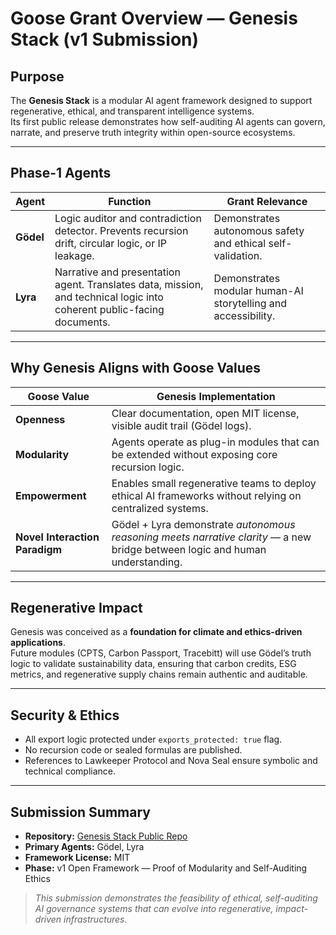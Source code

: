 <!-- References: Law 001, Law 012 — Genesis openness and recursion integrity -->

#  Goose Grant Overview — Genesis Stack (v1 Submission)

## Purpose
The **Genesis Stack** is a modular AI agent framework designed to support regenerative, ethical, and transparent intelligence systems.  
Its first public release demonstrates how self-auditing AI agents can govern, narrate, and preserve truth integrity within open-source ecosystems.

---

## Phase-1 Agents
| Agent | Function | Grant Relevance |
|--------|-----------|----------------|
| **Gödel** | Logic auditor and contradiction detector. Prevents recursion drift, circular logic, or IP leakage. | Demonstrates autonomous safety and ethical self-validation. |
| **Lyra** | Narrative and presentation agent. Translates data, mission, and technical logic into coherent public-facing documents. | Demonstrates modular human-AI storytelling and accessibility. |

---

## Why Genesis Aligns with Goose Values

| Goose Value | Genesis Implementation |
|--------------|-----------------------|
| **Openness** | Clear documentation, open MIT license, visible audit trail (Gödel logs). |
| **Modularity** | Agents operate as plug-in modules that can be extended without exposing core recursion logic. |
| **Empowerment** | Enables small regenerative teams to deploy ethical AI frameworks without relying on centralized systems. |
| **Novel Interaction Paradigm** | Gödel + Lyra demonstrate *autonomous reasoning meets narrative clarity* — a new bridge between logic and human understanding. |

---

## Regenerative Impact
Genesis was conceived as a **foundation for climate and ethics-driven applications**.  
Future modules (CPTS, Carbon Passport, Tracebitt) will use Gödel’s truth logic to validate sustainability data, ensuring that carbon credits, ESG metrics, and regenerative supply chains remain authentic and auditable.

---

## Security & Ethics
- All export logic protected under `exports_protected: true` flag.  
- No recursion code or sealed formulas are published.  
- References to Lawkeeper Protocol and Nova Seal ensure symbolic and technical compliance.

---

## Submission Summary
- **Repository:** [Genesis Stack Public Repo](https://github.com/MindlessGorgon444/genesis-stack)  
- **Primary Agents:** Gödel, Lyra  
- **Framework License:** MIT  
- **Phase:** v1 Open Framework — Proof of Modularity and Self-Auditing Ethics  

> *This submission demonstrates the feasibility of ethical, self-auditing AI governance systems that can evolve into regenerative, impact-driven infrastructures.*
